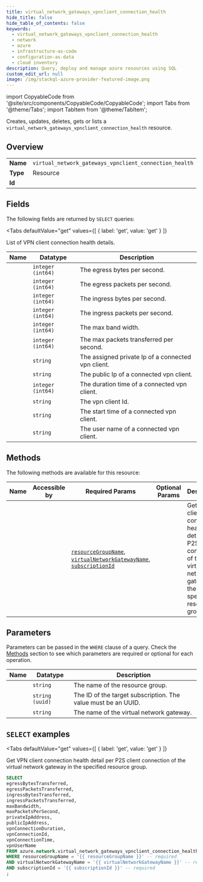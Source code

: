```yaml
--- 
title: virtual_network_gateways_vpnclient_connection_health
hide_title: false
hide_table_of_contents: false
keywords:
  - virtual_network_gateways_vpnclient_connection_health
  - network
  - azure
  - infrastructure-as-code
  - configuration-as-data
  - cloud inventory
description: Query, deploy and manage azure resources using SQL
custom_edit_url: null
image: /img/stackql-azure-provider-featured-image.png
---
```


import CopyableCode from '@site/src/components/CopyableCode/CopyableCode';
import Tabs from '@theme/Tabs';
import TabItem from '@theme/TabItem';

Creates, updates, deletes, gets or lists a <code>virtual_network_gateways_vpnclient_connection_health</code> resource.

## Overview
<table><tbody>
<tr><td><b>Name</b></td><td><code>virtual_network_gateways_vpnclient_connection_health</code></td></tr>
<tr><td><b>Type</b></td><td>Resource</td></tr>
<tr><td><b>Id</b></td><td><CopyableCode code="azure.network.virtual_network_gateways_vpnclient_connection_health" /></td></tr>
</tbody></table>

## Fields

The following fields are returned by `SELECT` queries:

<Tabs
    defaultValue="get"
    values={[
        { label: 'get', value: 'get' }
    ]}
>
<TabItem value="get">

List of VPN client connection health details.

<table>
<thead>
    <tr>
    <th>Name</th>
    <th>Datatype</th>
    <th>Description</th>
    </tr>
</thead>
<tbody>
<tr>
    <td><CopyableCode code="egressBytesTransferred" /></td>
    <td><code>integer (int64)</code></td>
    <td>The egress bytes per second.</td>
</tr>
<tr>
    <td><CopyableCode code="egressPacketsTransferred" /></td>
    <td><code>integer (int64)</code></td>
    <td>The egress packets per second.</td>
</tr>
<tr>
    <td><CopyableCode code="ingressBytesTransferred" /></td>
    <td><code>integer (int64)</code></td>
    <td>The ingress bytes per second.</td>
</tr>
<tr>
    <td><CopyableCode code="ingressPacketsTransferred" /></td>
    <td><code>integer (int64)</code></td>
    <td>The ingress packets per second.</td>
</tr>
<tr>
    <td><CopyableCode code="maxBandwidth" /></td>
    <td><code>integer (int64)</code></td>
    <td>The max band width.</td>
</tr>
<tr>
    <td><CopyableCode code="maxPacketsPerSecond" /></td>
    <td><code>integer (int64)</code></td>
    <td>The max packets transferred per second.</td>
</tr>
<tr>
    <td><CopyableCode code="privateIpAddress" /></td>
    <td><code>string</code></td>
    <td>The assigned private Ip of a connected vpn client.</td>
</tr>
<tr>
    <td><CopyableCode code="publicIpAddress" /></td>
    <td><code>string</code></td>
    <td>The public Ip of a connected vpn client.</td>
</tr>
<tr>
    <td><CopyableCode code="vpnConnectionDuration" /></td>
    <td><code>integer (int64)</code></td>
    <td>The duration time of a connected vpn client.</td>
</tr>
<tr>
    <td><CopyableCode code="vpnConnectionId" /></td>
    <td><code>string</code></td>
    <td>The vpn client Id.</td>
</tr>
<tr>
    <td><CopyableCode code="vpnConnectionTime" /></td>
    <td><code>string</code></td>
    <td>The start time of a connected vpn client.</td>
</tr>
<tr>
    <td><CopyableCode code="vpnUserName" /></td>
    <td><code>string</code></td>
    <td>The user name of a connected vpn client.</td>
</tr>
</tbody>
</table>
</TabItem>
</Tabs>

## Methods

The following methods are available for this resource:

<table>
<thead>
    <tr>
    <th>Name</th>
    <th>Accessible by</th>
    <th>Required Params</th>
    <th>Optional Params</th>
    <th>Description</th>
    </tr>
</thead>
<tbody>
<tr>
    <td><a href="#get"><CopyableCode code="get" /></a></td>
    <td><CopyableCode code="select" /></td>
    <td><a href="#parameter-resourceGroupName"><code>resourceGroupName</code></a>, <a href="#parameter-virtualNetworkGatewayName"><code>virtualNetworkGatewayName</code></a>, <a href="#parameter-subscriptionId"><code>subscriptionId</code></a></td>
    <td></td>
    <td>Get VPN client connection health detail per P2S client connection of the virtual network gateway in the specified resource group.</td>
</tr>
</tbody>
</table>

## Parameters

Parameters can be passed in the `WHERE` clause of a query. Check the [Methods](#methods) section to see which parameters are required or optional for each operation.

<table>
<thead>
    <tr>
    <th>Name</th>
    <th>Datatype</th>
    <th>Description</th>
    </tr>
</thead>
<tbody>
<tr id="parameter-resourceGroupName">
    <td><CopyableCode code="resourceGroupName" /></td>
    <td><code>string</code></td>
    <td>The name of the resource group.</td>
</tr>
<tr id="parameter-subscriptionId">
    <td><CopyableCode code="subscriptionId" /></td>
    <td><code>string (uuid)</code></td>
    <td>The ID of the target subscription. The value must be an UUID.</td>
</tr>
<tr id="parameter-virtualNetworkGatewayName">
    <td><CopyableCode code="virtualNetworkGatewayName" /></td>
    <td><code>string</code></td>
    <td>The name of the virtual network gateway.</td>
</tr>
</tbody>
</table>

## `SELECT` examples

<Tabs
    defaultValue="get"
    values={[
        { label: 'get', value: 'get' }
    ]}
>
<TabItem value="get">

Get VPN client connection health detail per P2S client connection of the virtual network gateway in the specified resource group.

```sql
SELECT
egressBytesTransferred,
egressPacketsTransferred,
ingressBytesTransferred,
ingressPacketsTransferred,
maxBandwidth,
maxPacketsPerSecond,
privateIpAddress,
publicIpAddress,
vpnConnectionDuration,
vpnConnectionId,
vpnConnectionTime,
vpnUserName
FROM azure.network.virtual_network_gateways_vpnclient_connection_health
WHERE resourceGroupName = '{{ resourceGroupName }}' -- required
AND virtualNetworkGatewayName = '{{ virtualNetworkGatewayName }}' -- required
AND subscriptionId = '{{ subscriptionId }}' -- required
;
```
</TabItem>
</Tabs>
